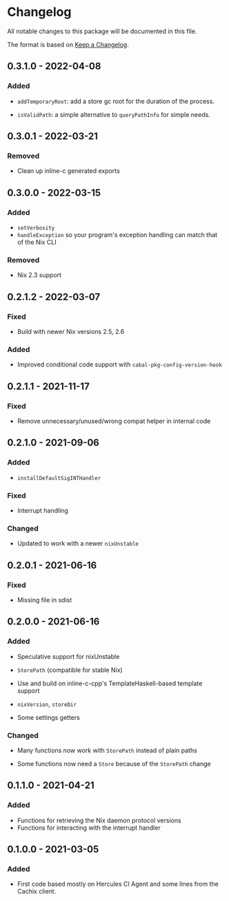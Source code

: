 
# Changelog

All notable changes to this package will be documented in this file.

The format is based on [Keep a Changelog](https://keepachangelog.com/en/1.0.0/).

## 0.3.1.0 - 2022-04-08

### Added

 - `addTemporaryRoot`: add a store gc root for the duration of the process.

 - `isValidPath`: a simple alternative to `queryPathInfo` for simple needs.

## 0.3.0.1 - 2022-03-21

### Removed

 - Clean up inline-c generated exports

## 0.3.0.0 - 2022-03-15

### Added

 - `setVerbosity`
 - `handleException` so your program's exception handling can match that of the Nix CLI

### Removed

 - Nix 2.3 support

## 0.2.1.2 - 2022-03-07

### Fixed

 - Build with newer Nix versions 2.5, 2.6

### Added

 - Improved conditional code support with `cabal-pkg-config-version-hook`

## 0.2.1.1 - 2021-11-17

### Fixed

 - Remove unnecessary/unused/wrong compat helper in internal code

## 0.2.1.0 - 2021-09-06

### Added

 - `installDefaultSigINTHandler`

### Fixed

 - Interrupt handling

### Changed

 - Updated to work with a newer `nixUnstable`

## 0.2.0.1 - 2021-06-16

### Fixed

 - Missing file in sdist

## 0.2.0.0 - 2021-06-16

### Added

 - Speculative support for nixUnstable

 - `StorePath` (compatible for stable Nix)

 - Use and build on inline-c-cpp's TemplateHaskell-based template support

 - `nixVersion`, `storeDir`

 - Some settings getters

### Changed

 - Many functions now work with `StorePath` instead of plain paths

 - Some functions now need a `Store` because of the `StorePath` change


## 0.1.1.0 - 2021-04-21

### Added

 - Functions for retrieving the Nix daemon protocol versions
 - Functions for interacting with the interrupt handler

## 0.1.0.0 - 2021-03-05

### Added

 - First code based mostly on Hercules CI Agent and some lines from the Cachix client.
